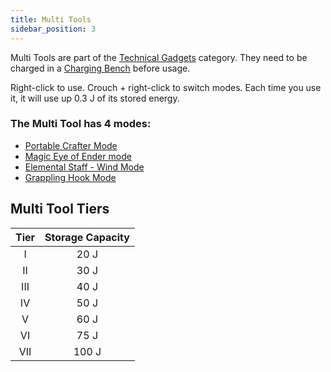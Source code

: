 ```yaml
---
title: Multi Tools
sidebar_position: 3
---
```


Multi Tools are part of the [Technical Gadgets](Technical-Gadgets) category. They need to be charged in a [Charging Bench](Charging-Bench) before usage.

Right-click to use. Crouch + right-click to switch modes. Each time you use it, it will use up 0.3 J of its stored energy.

### The Multi Tool has 4 modes:

- [Portable Crafter Mode](Portable-Crafter)
- [Magic Eye of Ender mode](Magic-Eye-of-Ender)
- [Elemental Staff - Wind Mode](Elemental-Staves)
- [Grappling Hook Mode](Grappling-Hook)

## Multi Tool Tiers

| Tier | Storage Capacity |
|:----:|:----------------:|
|  I   |       20 J       |
|  II  |       30 J       |
| III  |       40 J       |
|  IV  |       50 J       |
|  V   |       60 J       |
|  VI  |       75 J       |
| VII  |      100 J       |
